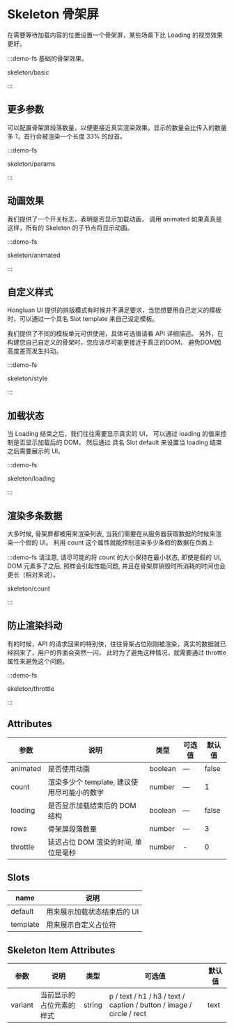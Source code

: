 # Skeleton 骨架屏

在需要等待加载内容的位置设置一个骨架屏，某些场景下比 Loading 的视觉效果更好。

:::demo-fs 基础的骨架效果。

skeleton/basic

:::

## 更多参数
可以配置骨架屏段落数量，以便更接近真实渲染效果。显示的数量会比传入的数量多 1，首行会被渲染一个长度 33% 的段首。

:::demo-fs

skeleton/params

:::

## 动画效果
我们提供了一个开关标志，表明是否显示加载动画， 调用 animated 如果真真是这样，所有的 Skeleton 的子节点将显示动画。

:::demo-fs

skeleton/animated

:::

## 自定义样式
Hongluan UI 提供的排版模式有时候并不满足要求，当您想要用自己定义的模板时，可以通过一个具名 Slot template 来自己设定模板。

我们提供了不同的模板单元可供使用，具体可选值请看 API 详细描述。 另外，在构建您自己自定义的骨架时，您应该尽可能更接近于真正的DOM。 避免DOM因高度差而发生抖动。

:::demo-fs

skeleton/style

:::

## 加载状态
当 Loading 结束之后，我们往往需要显示真实的 UI， 可以通过 loading 的值来控制是否显示加载后的 DOM。 然后通过 具名 Slot default 来设置当 loading 结束之后需要展示的 UI。

:::demo-fs

skeleton/loading

:::

## 渲染多条数据
大多时候, 骨架屏都被用来渲染列表, 当我们需要在从服务器获取数据的时候来渲染一个假的 UI。 利用 count 这个属性就能控制渲染多少条假的数据在页面上

:::demo-fs 请注意, 请尽可能的将 count 的大小保持在最小状态, 即使是假的 UI, DOM 元素多了之后, 照样会引起性能问题, 并且在骨架屏销毁时所消耗的时间也会更长（相对来说）。

skeleton/count

:::

## 防止渲染抖动
有的时候，API 的请求回来的特别快，往往骨架占位刚刚被渲染，真实的数据就已经回来了，用户的界面会突然一闪， 此时为了避免这种情况，就需要通过 throttle 属性来避免这个问题。

:::demo-fs

skeleton/throttle

:::

## Attributes

| 参数                  | 说明           | 类型                      | 可选值                                  | 默认值 |
| --------------------- | -------------- | ------------------------- | --------------------------------------- | ------ |
| animated | 是否使用动画         | boolean | —                                       | false     |
| count                 | 渲染多少个 template, 建议使用尽可能小的数字 | number | —         | 1      |
| loading              | 是否显示加载结束后的 DOM 结构       | boolean                   | —     | false  |
| rows                  | 骨架屏段落数量       | number                   | —                                       | 3  |
| throttle                  | 延迟占位 DOM 渲染的时间, 单位是毫秒       | number                    |      -          | 0     |

## Slots

| name    | 说明  |
| ------- | ----------------- |
| default | 用来展示加载状态结束后的 UI |
| template | 用来展示自定义占位符 |

## Skeleton Item Attributes

| 参数            | 说明       | 类型                      | 可选值                                  | 默认值  |
| --------------- | ---------- | ------------------------- | --------------------------------------- | ------- |
| variant | 当前显示的占位元素的样式     | string | p / text / h1 / h3 / text / caption / button / image / circle / rect                                      | text      |
